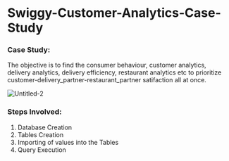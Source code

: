 # Swiggy-Customer-Analytics-Case-Study

### Case Study:
The objective is to find the consumer behaviour, customer analytics, delivery analytics, delivery efficiency, restaurant analytics etc to prioritize customer-delivery_partner-restaurant_partner satifaction all at once.

![Untitled-2](https://github.com/SamienRaahhat/Swiggy-Customer-Analytics-Case-Study/assets/145576062/2ba761cb-84f6-4081-aa08-dfaae0d82437)

### Steps Involved:
1) Database Creation
2) Tables Creation
3) Importing of values into the Tables
4) Query Execution
